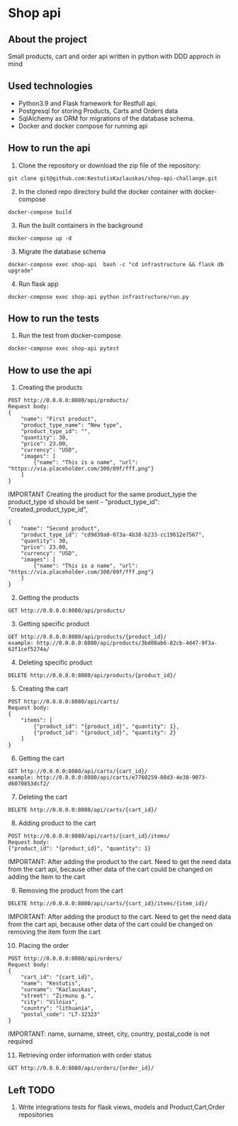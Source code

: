# Shop api

## About the project 
Small products, cart and order api written in python with DDD approch in mind

## Used technologies
- Python3.9 and Flask framework for Restfull api.
- Postgresql for storing Products, Carts and Orders data
- SqlAlchemy as ORM for migrations of the database schema.
- Docker and docker compose for running api

## How to run the api
1. Clone the repository or download the zip file of the repository:
```
git clone git@github.com:KestutisKazlauskas/shop-api-challange.git 
```
2. In the cloned repo directory build the docker container with docker-compose
```
docker-compose build
```
3. Run the built containers in the background
```
docker-compose up -d
```
3. Migrate the database schema
```
docker-compose exec shop-api  bash -c "cd infrastructure && flask db upgrade"
```
4. Run flask app
```
docker-compose exec shop-api python infrastructure/run.py
```

## How to run the tests
1. Run the test from docker-compose
```
docker-compose exec shop-api pytest
```

## How to use the api
1. Creating the products
```
POST http://0.0.0.0:8080/api/products/
Request body: 
{
    "name": "First product",
    "product_type_name": "New type",
    "product_type_id": "",
    "quantity": 30,
    "price": 23.00,
    "currency": "USD",
    "images": [
        {"name": "This is a name", "url": "https://via.placeholder.com/300/09f/fff.png"}
    ]
}
```
IMPORTANT
Creating the product for the same product_type the product_type id should be sent - "product_type_id": "created_product_type_id",
```
{
    "name": "Second product",
    "product_type_id": "cd9d39a0-073a-4b38-b233-cc19612e7567",
    "quantity": 30,
    "price": 23.00,
    "currency": "USD",
    "images": [
        {"name": "This is a name", "url": "https://via.placeholder.com/300/09f/fff.png"}
    ]
}
```

2. Getting the products
```
GET http://0.0.0.0:8080/api/products/
```

3. Getting specific product
```
GET http://0.0.0.0:8080/api/products/{product_id}/
example: http://0.0.0.0:8080/api/products/3bd08ab6-82cb-4d47-9f3a-62f1cef5274a/
```

4. Deleting specific product
```
DELETE http://0.0.0.0:8080/api/products/{product_id}/
```

5. Creating the cart
```
POST http://0.0.0.0:8080/api/carts/
Request body: 
{
    "items": [
        {"product_id": "{product_id}", "quantity": 1},
        {"product_id": "{product_id}", "quantity": 2}
    ]
}
```

6. Getting the cart
```
GET http://0.0.0.0:8080/api/carts/{cart_id}/
example: http://0.0.0.0:8080/api/carts/e7760259-08d3-4e38-9073-d6070853dcf2/
```

7. Deleting the cart
```
DELETE http://0.0.0.0:8080/api/carts/{cart_id}/
```

8. Adding product to the cart
```
POST http://0.0.0.0:8080/api/carts/{cart_id}/items/
Request body: 
{"product_id": "{product_id}", "quantity": 1}
```
IMPORTANT: 
After adding the product to the cart. 
Need to get the need data from the cart api, 
because other data of the cart could be changed on adding the item to the cart

9. Removing the product from the cart
```
DELETE http://0.0.0.0:8080/api/carts/{cart_id}/items/{item_id}/
```
IMPORTANT: 
After adding the product to the cart. 
Need to get the need data from the cart api, 
because other data of the cart could be changed on removing the item form the cart


10. Placing the order
```
POST http://0.0.0.0:8080/api/orders/
Request body:
{
    "cart_id": "{cart_id}",
    "name": "Kestutis",
    "surname": "Kazlauskas",
    "street": "Zirmunu g.",
    "city": "Vilnius",
    "country": "lithuania",
    "postal_code": "LT-32323"
}
```
IMPORTANT:
name, surname, street, city, country, postal_code is not required

11. Retrieving order information with order status
```
GET http://0.0.0.0:8080/api/orders/{order_id}/
```

## Left TODO
1. Write integrations tests for flask views, models and Product,Cart,Order repositories
